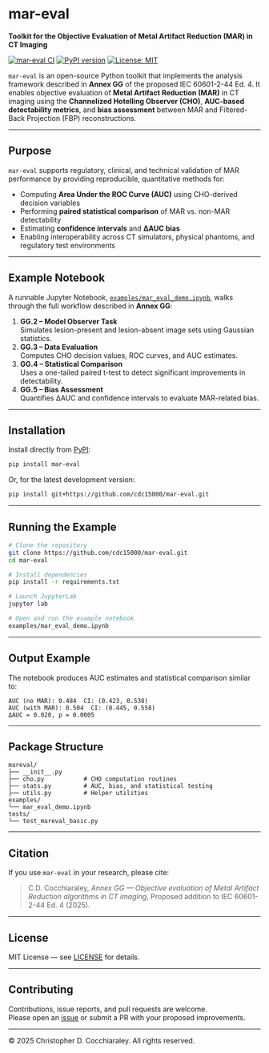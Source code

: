 # mar-eval  
**Toolkit for the Objective Evaluation of Metal Artifact Reduction (MAR) in CT Imaging**

[![mar-eval CI](https://github.com/cdc15000/mar-eval/actions/workflows/tests.yml/badge.svg)](https://github.com/cdc15000/mar-eval/actions)
[![PyPI version](https://img.shields.io/pypi/v/mar-eval.svg)](https://pypi.org/project/mar-eval/)
[![License: MIT](https://img.shields.io/badge/License-MIT-yellow.svg)](LICENSE)


`mar-eval` is an open-source Python toolkit that implements the analysis framework described in **Annex GG** of the proposed IEC 60601-2-44 Ed. 4. It enables objective evaluation of **Metal Artifact Reduction (MAR)** in CT imaging using the **Channelized Hotelling Observer (CHO)**, **AUC-based detectability metrics**, and **bias assessment** between MAR and Filtered-Back Projection (FBP) reconstructions.

---

## Purpose

`mar-eval` supports regulatory, clinical, and technical validation of MAR performance by providing reproducible, quantitative methods for:
- Computing **Area Under the ROC Curve (AUC)** using CHO-derived decision variables  
- Performing **paired statistical comparison** of MAR vs. non-MAR detectability  
- Estimating **confidence intervals** and **ΔAUC bias**  
- Enabling interoperability across CT simulators, physical phantoms, and regulatory test environments

---

## Example Notebook

A runnable Jupyter Notebook, [`examples/mar_eval_demo.ipynb`](examples/mar_eval_demo.ipynb), walks through the full workflow described in **Annex GG**:

1. **GG.2 – Model Observer Task**  
   Simulates lesion-present and lesion-absent image sets using Gaussian statistics.  
2. **GG.3 – Data Evaluation**  
   Computes CHO decision values, ROC curves, and AUC estimates.  
3. **GG.4 – Statistical Comparison**  
   Uses a one-tailed paired t-test to detect significant improvements in detectability.  
4. **GG.5 – Bias Assessment**  
   Quantifies ΔAUC and confidence intervals to evaluate MAR-related bias.

---

## Installation

Install directly from [PyPI](https://pypi.org/project/mar-eval/):

```bash
pip install mar-eval
```

Or, for the latest development version:

```bash
pip install git+https://github.com/cdc15000/mar-eval.git
```

---

## Running the Example

```bash
# Clone the repository
git clone https://github.com/cdc15000/mar-eval.git
cd mar-eval

# Install dependencies
pip install -r requirements.txt

# Launch JupyterLab
jupyter lab

# Open and run the example notebook
examples/mar_eval_demo.ipynb
```

---

## Output Example

The notebook produces AUC estimates and statistical comparison similar to:

```
AUC (no MAR): 0.484  CI: (0.423, 0.538)
AUC (with MAR): 0.504  CI: (0.445, 0.558)
ΔAUC = 0.020, p = 0.0005
```

---

## Package Structure

```
mareval/
├── __init__.py
├── cho.py           # CHO computation routines
├── stats.py         # AUC, bias, and statistical testing
├── utils.py         # Helper utilities
examples/
└── mar_eval_demo.ipynb
tests/
└── test_mareval_basic.py
```

---

## Citation

If you use `mar-eval` in your research, please cite:

> C.D. Cocchiaraley, *Annex GG — Objective evaluation of Metal Artifact Reduction algorithms in CT imaging*, Proposed addition to IEC 60601-2-44 Ed. 4 (2025).

---

## License

MIT License — see [LICENSE](LICENSE) for details.

---

## Contributing

Contributions, issue reports, and pull requests are welcome.  
Please open an [issue](https://github.com/cdc15000/mar-eval/issues) or submit a PR with your proposed improvements.

---

© 2025 Christopher D. Cocchiaraley. All rights reserved.

